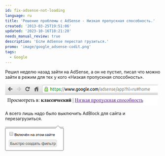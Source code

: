 ```yaml
---
id: fix-adsense-not-loading
language: ru
title: 'Решение проблемы с AdSense - Низкая пропускная способность.'
created: '2013-03-25T19:51:06'
updated: '2023-10-16T18:21:20'
needs_manual_review: true
description: 'Если AdSense перестал грузиться.'
promo: 'image/google_adsense-codit.png'
tags:
  - Google
---
```


Решил неделю назад зайти на AdSense, а он не пустил, писал что можно зайти в режим для тех у кого «Низкая пропускная способность».

![Низкая пропускная способность.](image/1%20(11).png)

А всего лишь надо было выключить AdBlock для сайта и перезагрузиться.

![Отключение AdBlock.](image/2%20(9).png)
